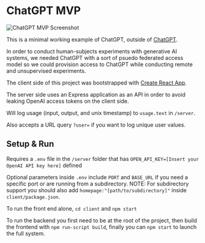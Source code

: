 # ChatGPT MVP

![ChatGPT MVP Screenshot](https://github.com/stevenrick/chatgpt-mvp/blob/main/media/chatgpt_mvp_crop.png)

This is a minimal working example of ChatGPT, outside of [ChatGPT](https://chat.openai.com/).

In order to conduct human-subjects experiments with generative AI systems, we needed ChatGPT with a sort of psuedo federated access model so we could provision access to ChatGPT while conducting remote and unsupervised experiments.

The client side of this project was bootstrapped with [Create React App](https://github.com/facebook/create-react-app).

The server side uses an Express application as an API in order to avoid leaking OpenAI access tokens on the client side.

Will log usage (input, output, and unix timestamp) to `usage.text` in `/server`.

Also accepts a URL query `?user=` if you want to log unique user values.

## Setup & Run

Requires a `.env` file in the `/server` folder that has `OPEN_API_KEY=[Insert your OpenAI API key here]` defined

Optional parameters inside `.env` include `PORT` and `BASE_URL` if you need a specific port or are running from a subdirectory. NOTE: For subdirectory support you should also add `homepage:"[path/to/subdirectory]"` inside `client/package.json`.

To run the front end alone, `cd client` and `npm start`

To run the backend you first need to be at the root of the project, then build the frontend with `npm run-script build`, finally you can `npm start` to launch the full system.
